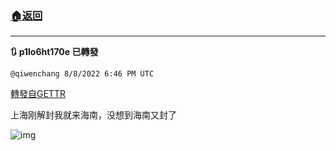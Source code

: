 ###  [:house:返回](README.md)
---


**:arrows_clockwise: p1lo6ht170e 已轉發**

`@qiwenchang 8/8/2022 6:46 PM UTC`

[轉發自GETTR](https://gettr.com/post/p1lo6ht170e)

上海刚解封我就来海南，没想到海南又封了

![img](https://media.gettr.com/group38/gvision/2022/08/08/18/ae0091ba-1c2b-493f-be6a-110227d7e93f/out.jpg)
